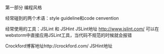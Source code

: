 第一部分 编程风格

经常碰到的两个术语：style guideline和code cenvention

经常使用的工具：JSLint 和 JSHint
JSLint地址 http://www.jslint.com/
可以在webstorm中直接应用JSLint工具，当代码不规范的时候就会报错


Crockford博客地址http://crockford.com/
JSHint地址  

